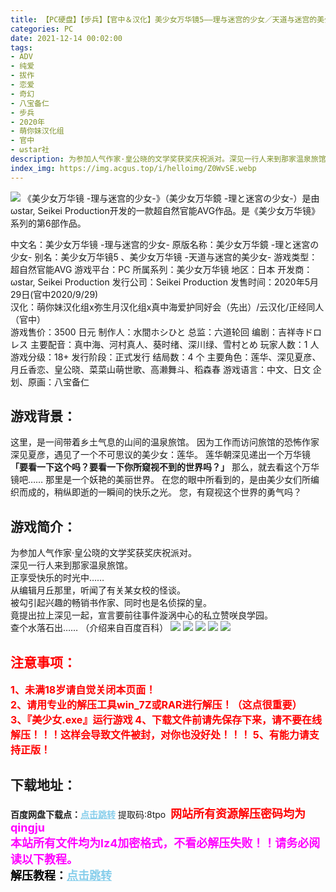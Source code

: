 ```yaml
---
title: 【PC硬盘】【步兵】【官中＆汉化】美少女万华镜5——理与迷宫的少女／天道与迷宫的美少女
categories: PC
date: 2021-12-14 00:02:00
tags:
- ADV
- 纯爱
- 拔作
- 恋爱
- 奇幻
- 八宝备仁
- 步兵
- 2020年
- 萌你妹汉化组
- 官中
- ωstar社
description: 为参加人气作家·皇公晓的文学奖获奖庆祝派对。深见一行人来到那家温泉旅馆。正享受快乐的时光中…… 从编辑月丘那里，听闻了有关某女校的怪谈。被勾引起兴趣的畅销书作家、同时也是名侦探的皇。竟提出拉上深见一起，宣言要前往事件漩涡中心的私立赞咲良学园。查个水落石出……
index_img: https://img.acgus.top/i/helloimg/Z0WvSE.webp
---
```

![](https://img.acgus.top/i/helloimg/Z0WvSE.webp)
《美少女万华镜 -理与迷宫的少女-》（美少女万华鏡 -理と迷宮の少女-）是由ωstar, Seikei Production开发的一款超自然官能AVG作品。是《美少女万华镜》系列的第6部作品。

中文名：美少女万华镜 -理与迷宫的少女-
原版名称：美少女万华鏡 -理と迷宮の少女-
别名：美少女万华镜5 、美少女万华镜 -天道与迷宫的美少女- 
游戏类型：超自然官能AVG
游戏平台：PC
所属系列：美少女万华镜
地区：日本
开发商：ωstar, Seikei Production
发行公司：Seikei Production
发售时间：2020年5月29日(官中2020/9/29)     
汉化：萌你妹汉化组x弥生月汉化组x真中海爱护同好会（先出）/云汉化/正经同人（官中）     
游戏售价：3500 日元
制作人：水間ホシひと
总监：六道轮回
编剧：吉祥寺ドロレス
主要配音：真中海、河村真人、葵时绪、深川绿、雪村とめ
玩家人数：1 人
游戏分级：18+
发行阶段：正式发行
结局数：4 个
主要角色：莲华、深见夏彦、月丘香恋、皇公晓、菜菜山萌世歌、高濑舞斗、稻森春
游戏语言：中文、日文
企划、原画：八宝备仁

## **游戏背景：**
这里，是一间带着乡土气息的山间的温泉旅馆。
因为工作而访问旅馆的恐怖作家深见夏彦，遇见了一个不可思议的美少女：莲华。 
莲华朝深见递出一个万华镜
**「要看一下这个吗？要看一下你所窥视不到的世界吗？」**
那么，就去看这个万华镜吧……
那里是一个妖艳的美丽世界。
在您的眼中所看到的，是由美少女们所编织而成的，稍纵即逝的一瞬间的快乐之光。 
您，有窥视这个世界的勇气吗？

## 游戏简介：
为参加人气作家·皇公晓的文学奖获奖庆祝派对。     
深见一行人来到那家温泉旅馆。     
正享受快乐的时光中……     
从编辑月丘那里，听闻了有关某女校的怪谈。     
被勾引起兴趣的畅销书作家、同时也是名侦探的皇。     
竟提出拉上深见一起，宣言要前往事件漩涡中心的私立赞咲良学园。     
查个水落石出……
（介绍来自百度百科）
![](https://img.acgus.top/i/helloimg/Z0W9Mt.webp)
![](https://img.acgus.top/i/helloimg/Z0WW3Q.webp)
![](https://img.acgus.top/i/helloimg/Z0WO6u.webp)
![](https://img.acgus.top/i/helloimg/Z0WdZv.webp)
![](https://img.acgus.top/i/helloimg/Z0WwQY.webp)






## <font color=#FF0000 >注意事项：</font>
<font color=#FF0000 size=3><b>1、未满18岁请自觉关闭本页面！  
2、请用专业的解压工具win_7Z或RAR进行解压！（这点很重要）           
3、『美少女.exe』运行游戏
4、下载文件前请先保存下来，请不要在线解压！！！这样会导致文件被封，对你也没好处！！！
5、有能力请支持正版！</b></font>

## 下载地址：
<b>百度网盘下载点：</b><a href="https://pan.baidu.com/s/174clqhbiRqkgo72vbaPSTg?pwd=8tpo" style="color: #87CEEB;"><b>点击跳转</b></a> 提取码:8tpo
<a style="padding: 0" href="https://post.qingju.org/AD/"><img style="max-width:100%" src="https://img.acgus.top/i/2024/07/478f689b8021d8d499ab43d21acf137a.gif" alt=""></a>
<b><font color=#FF0000 size=4>网站所有资源解压密码均为</b></font><b><font color=#FF00FF size=4>qingju</font><font color=#FF0000 ></font></b><br><b><font color=#FF00FF size=4>本站所有文件均为lz4加密格式，不看必解压失败！！请务必阅读以下教程。</b></font><br><b><font color=#000 size=4>解压教程：</b><a href="https://post.qingju.org/tutorial/000/" style="color: #87CEEB;"><b>点击跳转</b></a>